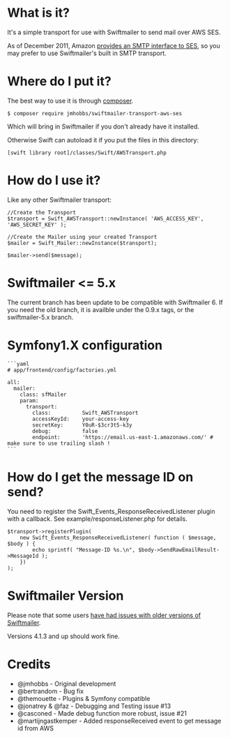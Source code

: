 # What is it?

It's a simple transport for use with Swiftmailer to send mail over AWS SES.

As of December 2011, Amazon [provides an SMTP interface to SES](http://aws.amazon.com/ses/faqs/#21), so you may prefer to use Swiftmailer's built in SMTP transport.

# Where do I put it?

The best way to use it is through [composer](https://getcomposer.org/).

    $ composer require jmhobbs/swiftmailer-transport-aws-ses

Which will bring in Swiftmailer if you don't already have it installed.

Otherwise Swift can autoload it if you put the files in this directory:

    [swift library root]/classes/Swift/AWSTransport.php

# How do I use it?

Like any other Swiftmailer transport:

    //Create the Transport
    $transport = Swift_AWSTransport::newInstance( 'AWS_ACCESS_KEY', 'AWS_SECRET_KEY' );
    
    //Create the Mailer using your created Transport
    $mailer = Swift_Mailer::newInstance($transport);
    
    $mailer->send($message);

# Swiftmailer <= 5.x

The current branch has been update to be compatible with Swiftmailer 6.  If you need the old branch, it is availble under the 0.9.x tags, or the swiftmailer-5.x branch.

# Symfony1.X configuration

    ```yaml
    # app/frontend/config/factories.yml

    all:
      mailer:
        class: sfMailer
        param:
          transport:
            class:          Swift_AWSTransport
            accessKeyId:    your-access-key
            secretKey:      Y0uR-$3cr3t5-k3y
            debug:          false
            endpoint:       'https://email.us-east-1.amazonaws.com/' # make sure to use trailing slash !
    ```

# How do I get the message ID on send?

You need to register the Swift_Events_ResponseReceivedListener plugin with a callback.  See example/responseListener.php for details.

    $transport->registerPlugin(
    	new Swift_Events_ResponseReceivedListener( function ( $message, $body ) {
    		echo sprintf( "Message-ID %s.\n", $body->SendRawEmailResult->MessageId );
    	})
    );

# Swiftmailer Version

Please note that some users [have had issues with older versions of Swiftmailer](https://github.com/jmhobbs/Swiftmailer-Transport--AWS-SES/issues/13).

Versions 4.1.3 and up should work fine.

# Credits

* @jmhobbs - Original development
* @bertrandom - Bug fix
* @themouette - Plugins & Symfony compatible
* @jonatrey & @faz - Debugging and Testing issue #13
* @casconed - Made debug function more robust, issue #21
* @martijngastkemper - Added responseReceived event to get message id from AWS
